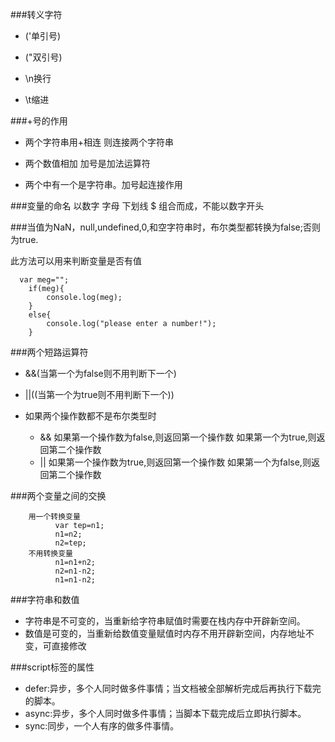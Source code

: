 ###转义字符


   * (\'单引号)

   * (\"双引号)

   * \n换行

   * \t缩进

###+号的作用

   * 两个字符串用+相连 则连接两个字符串

   * 两个数值相加 加号是加法运算符

   * 两个中有一个是字符串。加号起连接作用

###变量的命名
 以数字 字母 下划线 $ 组合而成，不能以数字开头

###当值为NaN，null,undefined,0,和空字符串时，布尔类型都转换为false;否则为true.
  
  此方法可以用来判断变量是否有值
```
  var meg="";
	if(meg){
        console.log(meg);
	}
	else{
        console.log("please enter a number!");
	}
```

###两个短路运算符
   * &&(当第一个为false则不用判断下一个)
   * ||((当第一个为true则不用判断下一个))
   * 如果两个操作数都不是布尔类型时
     
     * && 如果第一个操作数为false,则返回第一个操作数
       如果第一个为true,则返回第二个操作数
     * || 如果第一个操作数为true,则返回第一个操作数
       如果第一个为false,则返回第二个操作数

###两个变量之间的交换

```
    用一个转换变量
          var tep=n1;
          n1=n2;
          n2=tep;
    不用转换变量
          n1=n1+n2;
          n2=n1-n2;
          n1=n1-n2;
```

###字符串和数值

  * 字符串是不可变的，当重新给字符串赋值时需要在栈内存中开辟新空间。
  * 数值是可变的，当重新给数值变量赋值时内存不用开辟新空间，内存地址不变，可直接修改

###script标签的属性

  * defer:异步，多个人同时做多件事情；当文档被全部解析完成后再执行下载完的脚本。
  * async:异步，多个人同时做多件事情；当脚本下载完成后立即执行脚本。
  * sync:同步，一个人有序的做多件事情。
